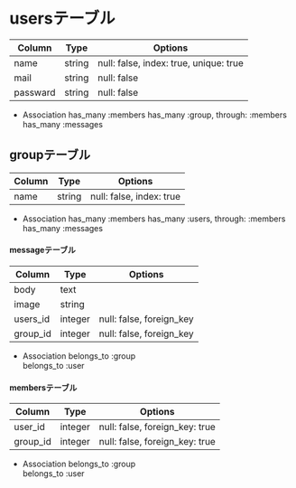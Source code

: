 # usersテーブル
|Column|Type|Options|
|------|----|-------|
|name|string|null: false, index: true, unique: true|
|mail|string|null: false|
|passward|string|null: false|

- Association
has_many :members
has_many :group, through: :members
has_many :messages

## groupテーブル
|Column|Type|Options|
|------|----|-------|
|name|string|null: false, index: true|

- Association
has_many :members
has_many :users, through: :members
has_many :messages

#### messageテーブル
|Column|Type|Options|
|------|----|-------|
|body|text|
|image|string|
|users_id|integer|null: false, foreign_key|
|group_id|integer|null: false, foreign_key|

- Association
belongs_to :group  
belongs_to :user  

#### membersテーブル
|Column|Type|Options|
|------|----|-------|
|user_id|integer|null: false, foreign_key: true|
|group_id|integer|null: false, foreign_key: true|

- Association
belongs_to :group  
belongs_to :user  